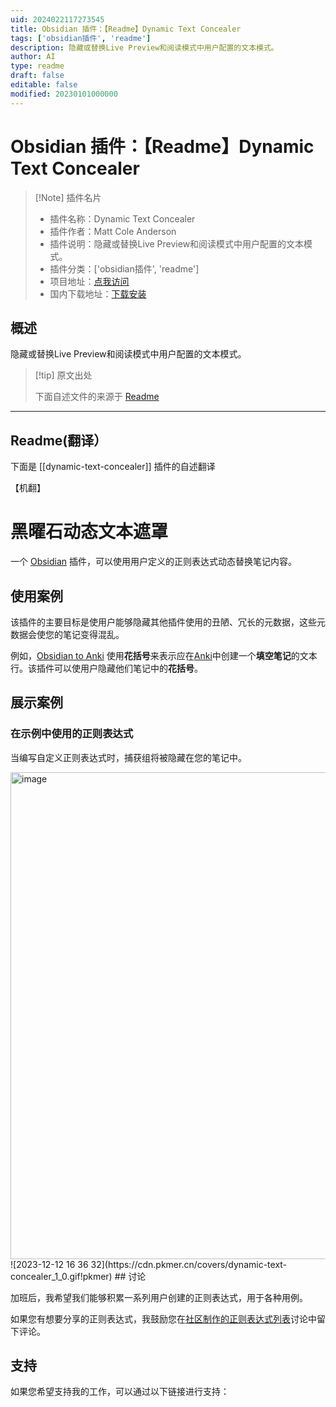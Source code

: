 ```yaml
---
uid: 2024022117273545
title: Obsidian 插件：【Readme】Dynamic Text Concealer
tags: ['obsidian插件', 'readme']
description: 隐藏或替换Live Preview和阅读模式中用户配置的文本模式。
author: AI
type: readme
draft: false
editable: false
modified: 20230101000000
---
```


# Obsidian 插件：【Readme】Dynamic Text Concealer

> [!Note] 插件名片
> - 插件名称：Dynamic Text Concealer
> - 插件作者：Matt Cole Anderson
> - 插件说明：隐藏或替换Live Preview和阅读模式中用户配置的文本模式。
> - 插件分类：['obsidian插件', 'readme']
> - 项目地址：[点我访问](https://github.com/mattcoleanderson/obsidian-dynamic-text-concealer)
> - 国内下载地址：[下载安装](https://pkmer.cn/products/plugin/pluginMarket/?dynamic-text-concealer)

## 概述

隐藏或替换Live Preview和阅读模式中用户配置的文本模式。



> [!tip] 原文出处
> 
>下面自述文件的来源于 [Readme](https://ghproxy.net/https://raw.githubusercontent.com/mattcoleanderson/obsidian-dynamic-text-concealer/main/README.md)
> 

---

## Readme(翻译）

下面是 [[dynamic-text-concealer]] 插件的自述翻译

【机翻】
# 黑曜石动态文本遮罩

一个 [Obsidian](https://obsidian.md) 插件，可以使用用户定义的正则表达式动态替换笔记内容。
## 使用案例

该插件的主要目标是使用户能够隐藏其他插件使用的丑陋、冗长的元数据，这些元数据会使您的笔记变得混乱。

例如，[Obsidian to Anki](https://github.com/Pseudonium/Obsidian_to_Anki/wiki/Cloze-formatting) 使用**花括号**来表示应在[Anki](https://docs.ankiweb.net/editing.html#cloze-deletion)中创建一个**填空笔记**的文本行。该插件可以使用户隐藏他们笔记中的**花括号**。
## 展示案例
### 在示例中使用的正则表达式

当编写自定义正则表达式时，捕获组将被隐藏在您的笔记中。 

<img width="779" alt="image" src="https://github.com/mattcoleanderson/obsidian-dynamic-text-concealer/assets/49250378/451db886-93e5-4692-b31e-f09e4d65b484">
![2023-12-12 16 36 32](https://cdn.pkmer.cn/covers/dynamic-text-concealer_1_0.gif!pkmer)
## 讨论

加班后，我希望我们能够积累一系列用户创建的正则表达式，用于各种用例。

如果您有想要分享的正则表达式，我鼓励您在[社区制作的正则表达式列表](https://github.com/mattcoleanderson/obsidian-dynamic-text-concealer/discussions/19)讨论中留下评论。
## 支持

如果您希望支持我的工作，可以通过以下链接进行支持：

<!-- Buy Me a Coffee embedded button -->




